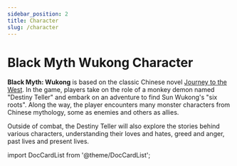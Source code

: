 ```yaml
---
sidebar_position: 2
title: Character
slug: /character
---
```


# Black Myth Wukong Character

**Black Myth: Wukong** is based on the classic Chinese novel [Journey to the West](/docs/journey-to-the-west).  In the game, players take on the role of a monkey demon named "Destiny Teller" and embark on an adventure to find Sun Wukong's "six roots". Along the way, the player encounters many monster characters from Chinese mythology, some as enemies and others as allies.

Outside of combat, the Destiny Teller will also explore the stories behind various characters, understanding their loves and hates, greed and anger, past lives and present lives.

import DocCardList from '@theme/DocCardList';

<DocCardList />